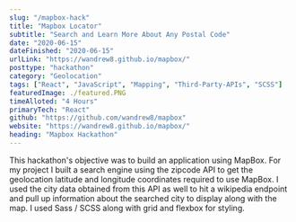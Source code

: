 ```yaml
---
slug: "/mapbox-hack"
title: "Mapbox Locator"
subtitle: "Search and Learn More About Any Postal Code"
date: "2020-06-15"
dateFinished: "2020-06-15"
urlLink: "https://wandrew8.github.io/mapbox/"
posttype: "hackathon"
category: "Geolocation"
tags: ["React", "JavaScript", "Mapping", "Third-Party-APIs", "SCSS"]
featuredImage: ./featured.PNG
timeAlloted: "4 Hours"
primaryTech: "React"
github: "https://github.com/wandrew8/mapbox"
website: "https://wandrew8.github.io/mapbox/"
heading: "Mapbox Hackathon"
---
```


This hackathon's objective was to build an application using MapBox. For my project I built a search engine using the zipcode API to get the geolocation latitude and longitude coordinates required to use MapBox. I used the city data obtained from this API as well to hit a wikipedia endpoint and pull up information about the searched city to display along with the map. I used Sass / SCSS along with grid and flexbox for styling.
